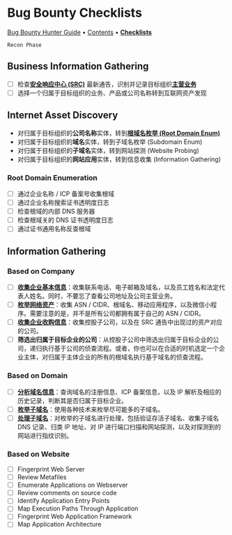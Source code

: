 # Bug Bounty Checklists

[Bug Bounty Hunter Guide](https://app.gitbook.com/o/EOc6S49gNX0wky8nj5si/s/dIwZJMkFd4Zza9vjuuJ7/) • [Contents](table-of-contents.md) • [**Checklists**](pentest-checklists.md)

`Recon Phase`

## Business Information Gathering

* [ ] 检查[**安全响应中心 (SRC)**](../awesome/src.md) 最新通告，识别并记录目标组织[**主营业务**](../reconnaissance/business-info-gathering.md)
* [ ] 选择一个归属于目标组织的业务、产品或公司名称转到互联网资产发现

## Internet Asset Discovery

* 对归属于目标组织的**公司名称**实体，转到[**根域名枚举 (Root Domain Enum)**](../reconnaissance/root-domain-enum.md)
* 对归属于目标组织的**域名**实体，转到子域名枚举 (Subdomain Enum)
* 对归属于目标组织的**子域名**实体，转到网站探测 (Website Probing)
* 对归属于目标组织的**网站应用**实体，转到信息收集 (Information Gathering)

### Root Domain Enumeration

* [ ] 通过企业名称 / ICP 备案号收集根域
* [ ] 通过企业名称搜索证书透明度日志
* [ ] 检查根域的内部 DNS 服务器
* [ ] 检查根域关的 DNS 证书透明度日志
* [ ] 通过证书通用名称反查根域

## Information Gathering









### Based on Company

* [ ] [**收集企业基本信息**](../reconnaissance/business-info-gathering.md)：收集联系电话、电子邮箱及域名，以及员工姓名和法定代表人姓名。同时，不要忘了查看公司地址及公司主营业务。
* [ ] [**枚举网络资产**](../reconnaissance/internet-asset-enum-bak.md)：收集 ASN / CIDR、根域名、移动应用程序，以及微信小程序。需要注意的是，并不是所有公司都拥有属于自己的 ASN / CIDR。
* [ ] [**收集企业收购信息**](broken-reference)：收集控股子公司，以及在 SRC 通告中出现过的资产对应的公司。
* [ ] **筛选出归属于目标企业的公司**：从控股子公司中筛选出归属于目标企业的公司，递归执行基于公司的侦查流程。或者，你也可以在合适的时机选定一个企业主体，对归属于主体企业的所有的根域名执行基于域名的侦查流程。

### Based on Domain

* [ ] [**分析域名信息**](../reconnaissance/domain-name-analysis.md)：查询域名的注册信息、ICP 备案信息，以及 IP 解析及相应的历史记录，判断其是否归属于目标企业。
* [ ] [**枚举子域名**](../reconnaissance/subdomain-enumeration.md)：使用各种技术来枚举尽可能多的子域名。
* [ ] [**处理子域名**](../reconnaissance/domain-based.md)：对枚举的子域名进行处理，包括验证存活子域名、收集子域名 DNS 记录、归类 IP 地址、对 IP 进行端口扫描和网站探测，以及对探测到的网站进行指纹识别。

### Based on Website

* [ ] Fingerprint Web Server
* [ ] Review Metafiles
* [ ] Enumerate Applications on Webserver
* [ ] Review comments on source code
* [ ] Identify Application Entry Points
* [ ] Map Execution Paths Through Application
* [ ] Fingerprint Web Application Framework
* [ ] Map Application Architecture
